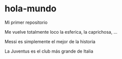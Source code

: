 # hola-mundo

Mi primer repositorio

Me vuelve totalmente loco la esferica, la caprichosa, ...

Messi es simplemente el mejor de la historia

La Juventus es el club más grande de Italia
